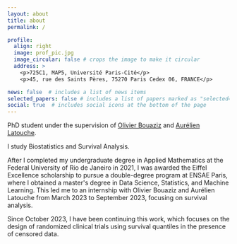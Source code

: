 ```yaml
---
layout: about
title: about
permalink: /

profile:
  align: right
  image: prof_pic.jpg
  image_circular: false # crops the image to make it circular
  address: >
    <p>725C1, MAP5, Université Paris-Cité</p>
    <p>45, rue des Saints Pères, 75270 Paris Cedex 06, FRANCE</p>

news: false  # includes a list of news items
selected_papers: false # includes a list of papers marked as "selected={true}"
social: true  # includes social icons at the bottom of the page
---
```


PhD student under the supervision of [Olivier Bouaziz](https://obouaziz.github.io/) and [Aurélien Latouche](https://curie.fr/personne/aurelien-latouche).

I study Biostatistics and Survival Analysis.

After I completed my undergraduate degree in Applied Mathematics at the Federal University of Rio de Janeiro in 2021, I was awarded the Eiffel Excellence scholarship to pursue a double-degree program at ENSAE Paris, where I obtained a master's degree in Data Science, Statistics, and Machine Learning. This led me to an internship with Olivier Bouaziz and Aurélien Latouche from March 2023 to September 2023, focusing on survival analysis. 

Since October 2023, I have been continuing this work, which focuses on the design of randomized clinical trials using survival quantiles in the presence of censored data.




